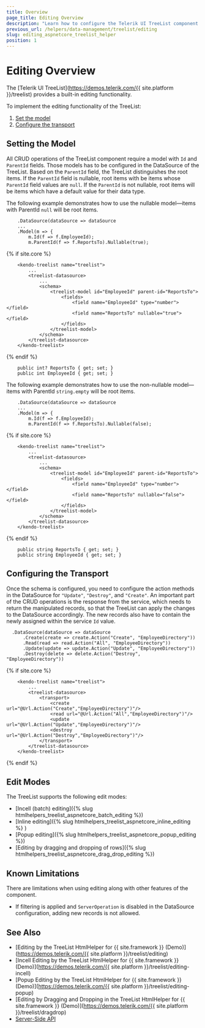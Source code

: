 ```yaml
---
title: Overview
page_title: Editing Overview
description: "Learn how to configure the Telerik UI TreeList component for {{ site.framework }} and enable CRUD operations."
previous_url: /helpers/data-management/treelist/editing
slug: editing_aspnetcore_treelist_helper
position: 1
---
```


# Editing Overview

The [Telerik UI TreeList](https://demos.telerik.com/{{ site.platform }}/treelist) provides a built-in editing functionality.

To implement the editing functionality of the TreeList:

1. [Set the model](#setting-the-model)
1. [Configure the transport](#configuring-the-transport)

## Setting the Model

All CRUD operations of the TreeList component require a model with `Id` and `ParentId` fields. Those models has to be configured in the DataSource of the TreeList. Based on the `ParentId` field, the TreeList distinguishes the root items. If the `ParentId` field is nullable, root items with be items whose `ParentId` field values are `null`. If the `ParentId` is not nullable, root items will be items which have a default value for their data type.

 The following example demonstrates how to use the nullable model&mdash;items with ParentId `null` will be root items.

```tab-HtmlHelper
 	.DataSource(dataSource => dataSource
	...
	.Model(m => {
		m.Id(f => f.EmployeeId);
		m.ParentId(f => f.ReportsTo).Nullable(true);
```
{% if site.core %}
```TagHelper
    <kendo-treelist name="treelist">
        ...
        <treelist-datasource>
			...
            <schema>
                <treelist-model id="EmployeeId" parent-id="ReportsTo">
                    <fields>
                        <field name="EmployeeId" type="number"></field>
                        <field name="ReportsTo" nullable="true"></field>
                    </fields>
                </treelist-model>
            </schema>
        </treelist-datasource>
    </kendo-treelist>
```
{% endif %}
```tab-Model
    public int? ReportsTo { get; set; }
	public int EmployeeId { get; set; }
```

The following example demonstrates how to use the non-nullable model&mdash;items with ParentId `string.empty` will be root items.

```tab-HtmlHelper
 	.DataSource(dataSource => dataSource
	...
	.Model(m => {
		m.Id(f => f.EmployeeId);
		m.ParentId(f => f.ReportsTo).Nullable(false);
```
{% if site.core %}
```TagHelper
    <kendo-treelist name="treelist">
        ...
        <treelist-datasource>
			...
            <schema>
                <treelist-model id="EmployeeId" parent-id="ReportsTo">
                    <fields>
                        <field name="EmployeeId" type="number"></field>
                        <field name="ReportsTo" nullable="false"></field>
                    </fields>
                </treelist-model>
            </schema>
        </treelist-datasource>
    </kendo-treelist>
```
{% endif %}
```tab-Model
    public string ReportsTo { get; set; }
	public string EmployeeId { get; set; }
```

## Configuring the Transport

Once the schema is configured, you need to configure the action methods in the DataSource for `"Update"`, `"Destroy"`, and `"Create"`. An important part of the CRUD operations is the response from the service, which needs to return the manipulated records, so that the TreeList can apply the changes to the DataSource accordingly. The new records also have to contain the newly assigned within the service `Id` value.

```HtmlHelper
  .DataSource(dataSource => dataSource
      .Create(create => create.Action("Create", "EmployeeDirectory"))
      .Read(read => read.Action("All", "EmployeeDirectory"))
      .Update(update => update.Action("Update", "EmployeeDirectory"))
      .Destroy(delete => delete.Action("Destroy", "EmployeeDirectory"))
```
{% if site.core %}
```TagHelper
    <kendo-treelist name="treelist">
        ...
        <treelist-datasource>
			<transport>
				<create url="@Url.Action("Create","EmployeeDirectory")"/>
				<read url="@Url.Action("All","EmployeeDirectory")"/>
				<update url="@Url.Action("Update","EmployeeDirectory")"/>
				<destroy url="@Url.Action("Destroy","EmployeeDirectory")"/>
			</transport>
        </treelist-datasource>
    </kendo-treelist>
```
{% endif %}

## Edit Modes

The TreeList supports the following edit modes:

* [Incell (batch) editing]({% slug htmlhelpers_treelist_aspnetcore_batch_editing %})
* [Inline editing]({% slug htmlhelpers_treelist_aspnetcore_inline_editing %} )
* [Popup editing]({% slug htmlhelpers_treelist_aspnetcore_popup_editing %})
* [Editing by dragging and dropping of rows]({% slug htmlhelpers_treelist_aspnetcore_drag_drop_editing %})

## Known Limitations

There are limitations when using editing along with other features of the component.

* If filtering is applied and `ServerOperation` is disabled in the DataSource configuration, adding new records is not allowed.

## See Also

* [Editing by the TreeList HtmlHelper for {{ site.framework }} (Demo)](https://demos.telerik.com/{{ site.platform }}/treelist/editing)
* [Incell Editing by the TreeList HtmlHelper for {{ site.framework }} (Demo)](https://demos.telerik.com/{{ site.platform }}/treelist/editing-incell)
* [Popup Editing by the TreeList HtmlHelper for {{ site.framework }} (Demo)](https://demos.telerik.com/{{ site.platform }}/treelist/editing-popup)
* [Editing by Dragging and Dropping in the TreeList HtmlHelper for {{ site.framework }} (Demo)](https://demos.telerik.com/{{ site.platform }}/treelist/dragdrop)
* [Server-Side API](/api/treelist)
